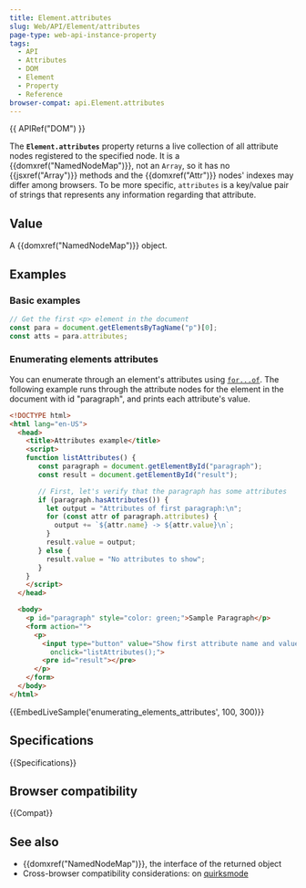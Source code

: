 ```yaml
---
title: Element.attributes
slug: Web/API/Element/attributes
page-type: web-api-instance-property
tags:
  - API
  - Attributes
  - DOM
  - Element
  - Property
  - Reference
browser-compat: api.Element.attributes
---
```

{{ APIRef("DOM") }}

The **`Element.attributes`** property returns a live collection
of all attribute nodes registered to the specified node. It is a
{{domxref("NamedNodeMap")}}, not an `Array`, so it has no {{jsxref("Array")}}
methods and the {{domxref("Attr")}} nodes' indexes may differ among browsers. To be more
specific, `attributes` is a key/value pair of strings that represents any
information regarding that attribute.

## Value

A {{domxref("NamedNodeMap")}} object.

## Examples

### Basic examples

```js
// Get the first <p> element in the document
const para = document.getElementsByTagName("p")[0];
const atts = para.attributes;
```

### Enumerating elements attributes

You can enumerate through an element's attributes using [`for...of`](/en-US/docs/Web/JavaScript/Reference/Statements/for...of).
The following example runs through the attribute nodes for the element in the document
with id "paragraph", and prints each attribute's value.

```html
<!DOCTYPE html>
<html lang="en-US">
  <head>
    <title>Attributes example</title>
    <script>
    function listAttributes() {
       const paragraph = document.getElementById("paragraph");
       const result = document.getElementById("result");

       // First, let's verify that the paragraph has some attributes
       if (paragraph.hasAttributes()) {
         let output = "Attributes of first paragraph:\n";
         for (const attr of paragraph.attributes) {
           output += `${attr.name} -> ${attr.value}\n`;
         }
         result.value = output;
       } else {
         result.value = "No attributes to show";
       }
    }
    </script>
  </head>

  <body>
    <p id="paragraph" style="color: green;">Sample Paragraph</p>
    <form action="">
      <p>
        <input type="button" value="Show first attribute name and value"
          onclick="listAttributes();">
        <pre id="result"></pre>
      </p>
    </form>
  </body>
</html>
```

{{EmbedLiveSample('enumerating_elements_attributes', 100, 300)}}

## Specifications

{{Specifications}}

## Browser compatibility

{{Compat}}

## See also

- {{domxref("NamedNodeMap")}}, the interface of the returned object
- Cross-browser compatibility considerations: on [quirksmode](https://quirksmode.org/dom/core/#attributes)
